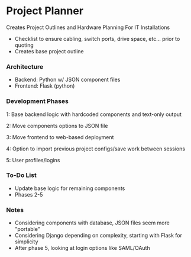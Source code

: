 # Project Planner
Creates Project Outlines and Hardware Planning For IT Installations
- Checklist to ensure cabling, switch ports, drive space, etc... prior to quoting
- Creates base project outline

### Architecture
- Backend: Python w/ JSON component files
- Frontend: Flask (python)

### Development Phases
1: Base backend logic with hardcoded components and text-only output

2: Move components options to JSON file

3: Move frontend to web-based deployment

4: Option to import previous project configs/save work between sessions

5: User profiles/logins

### To-Do List
- Update base logic for remaining components
- Phases 2-5

### Notes
- Considering components with database, JSON files seem more "portable"
- Considering Django depending on complexity, starting with Flask for simplicity
- After phase 5, looking at login options like SAML/OAuth
